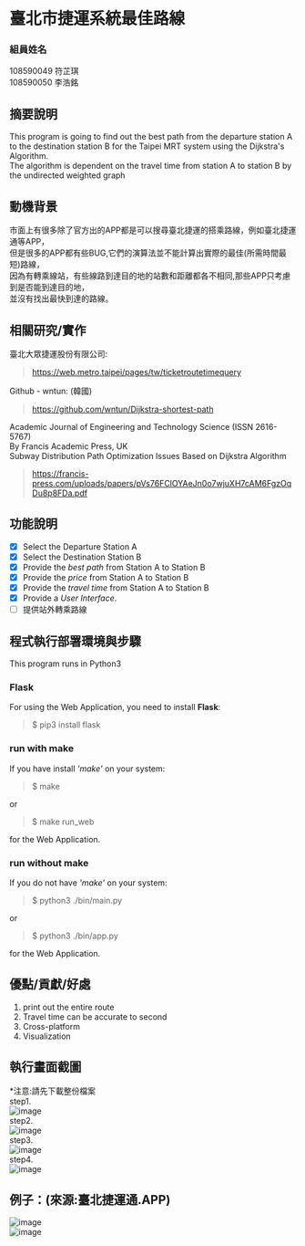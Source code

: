 # 臺北市捷運系統最佳路線

### 組員姓名
108590049 符芷琪 \
108590050 李浩銘

## 摘要說明
This program is going to find out the best path from the departure station A to the destination station B for the Taipei MRT system using the Dijkstra's Algorithm. \
The algorithm is dependent on the travel time from station A to station B by the undirected weighted graph

## 動機背景
市面上有很多除了官方出的APP都是可以搜尋臺北捷運的搭乘路線，例如臺北捷運通等APP，\
但是很多的APP都有些BUG,它們的演算法並不能計算出實際的最佳(所需時間最短)路線，\
因為有轉乘線站，有些線路到達目的地的站數和距離都各不相同,那些APP只考慮到是否能到達目的地，\
並沒有找出最快到達的路線。


## 相關研究/實作
臺北大眾捷運股份有限公司:
> https://web.metro.taipei/pages/tw/ticketroutetimequery

Github - wntun: (韓國)
> https://github.com/wntun/Dijkstra-shortest-path

Academic Journal of Engineering and Technology Science (ISSN 2616-5767) \
By Francis Academic Press, UK \
Subway Distribution Path Optimization Issues Based on Dijkstra Algorithm
> https://francis-press.com/uploads/papers/pVs76FClOYAeJn0o7wjuXH7cAM6FgzOqDu8p8FDa.pdf


## 功能說明
- [x] Select the Departure Station A
- [x] Select the Destination Station B
- [x] Provide the *best path* from Station A to Station B
- [x] Provide the *price* from Station A to Station B
- [x] Provide the *travel time* from Station A to Station B
- [x] Provide a *User Interface*.
- [ ] 提供站外轉乘路線

## 程式執行部署環境與步驟
This program runs in Python3

### Flask
For using the Web Application, you need to install **Flask**:
> $ pip3 install flask

### run with make
If you have install *'make'* on your system:
> $ make

or
> $ make run_web

for the Web Application.

### run without make
If you do not have *'make'* on your system:
> $ python3 ./bin/main.py

or
> $ python3 ./bin/app.py

for the Web Application.



## 優點/貢獻/好處
1. print out the entire route
2. Travel time can be accurate to second
3. Cross-platform
4. Visualization

## 執行畫面截圖
*注意:請先下載整份檔案\
step1.\
![image](https://github.com/Ming119/Network-Programming-Project/blob/main/document/1.JPG) \
step2.\
![image](https://github.com/Ming119/Network-Programming-Project/blob/main/document/2.JPG) \
step3.\
![image](https://github.com/Ming119/Network-Programming-Project/blob/main/document/3.JPG) \
step4.\
![image](https://github.com/Ming119/Network-Programming-Project/blob/main/document/4.JPG)

## 例子：(來源:臺北捷運通.APP)
![image](https://github.com/Ming119/Network-Programming-Project/blob/main/document/pic1.gif) \
![image](https://github.com/Ming119/Network-Programming-Project/blob/main/document/pic2.gif)
